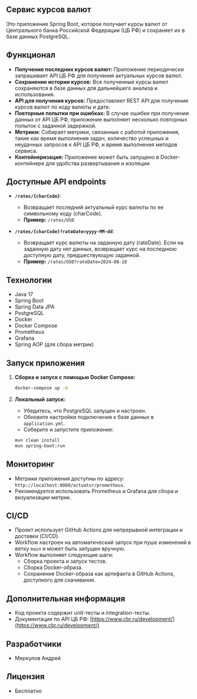 ## Сервис курсов валют

Это приложение Spring Boot, которое получает курсы валют от Центрального банка Российской Федерации (ЦБ РФ) и сохраняет их в базе данных PostgreSQL.

## Функционал

- **Получение последних курсов валют:**  Приложение периодически запрашивает API ЦБ РФ для получения актуальных курсов валют.
- **Сохранение истории курсов:** Все полученные курсы валют сохраняются в базе данных для дальнейшего анализа и использования.
- **API для получения курсов:** Предоставляет REST API для получения курсов валют по коду валюты и дате.
- **Повторные попытки при ошибках:** В случае ошибки при получении данных от API ЦБ РФ, приложение выполняет несколько повторных попыток с заданной задержкой.
- **Метрики:** Собирает метрики, связанные с работой приложения, такие как время выполнения задач, количество успешных и неудачных запросов к API ЦБ РФ, и время выполнения методов сервиса.
- **Контейнеризация:** Приложение может быть запущено в Docker-контейнере для удобства развертывания и изоляции.

## Доступные API endpoints

- **`/rates/{charCode}`**:
    - Возвращает последний актуальный курс валюты по ее символьному коду (charCode).
    - **Пример:** `/rates/USD`

- **`/rates/{charCode}?rateDate=yyyy-MM-dd`**:
    - Возвращает курс валюты на заданную дату (rateDate). Если на заданную дату нет данных, возвращает курс на последнюю доступную дату, предшествующую заданной.
    - **Пример:** `/rates/USD?rateDate=2024-08-10`

## Технологии

- Java 17
- Spring Boot
- Spring Data JPA
- PostgreSQL
- Docker
- Docker Compose
- Prometheus
- Grafana
- Spring AOP (для сбора метрик)

## Запуск приложения

1. **Сборка и запуск с помощью Docker Compose:**
    ```bash
    docker-compose up -d
    ```

2. **Локальный запуск:**
    - Убедитесь, что PostgreSQL запущен и настроен.
    - Обновите настройки подключения к базе данных в `application.yml`.
    - Соберите и запустите приложение:
    ```bash
    mvn clean install
    mvn spring-boot:run
    ```

## Мониторинг

- Метрики приложения доступны по адресу: `http://localhost:8080/actuator/prometheus`.
- Рекомендуется использовать Prometheus и Grafana для сбора и визуализации метрик.

## CI/CD

- Проект использует GitHub Actions для непрерывной интеграции и доставки (CI/CD).
- Workflow настроен на автоматический запуск при пуше изменений в ветку `main` и может быть запущен вручную.
- Workflow выполняет следующие шаги:
    - Сборка проекта и запуск тестов.
    - Сборка Docker-образа.
    - Сохранение Docker-образа как артефакта в GitHub Actions, доступного для скачивания.

## Дополнительная информация

- Код проекта содержит unit-тесты и integration-тесты.
- Документация по API ЦБ РФ: [https://www.cbr.ru/development/](https://www.cbr.ru/development/)

## Разработчики

- Меркулов Андрей

## Лицензия

- Бесплатно
